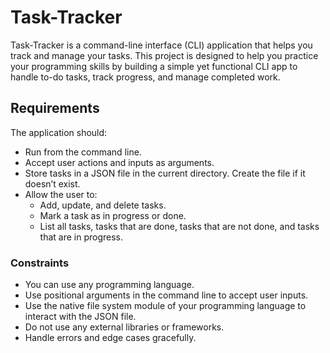 # Task-Tracker

Task-Tracker is a command-line interface (CLI) application that helps you track and manage your tasks. This project is designed to help you practice your programming skills by building a simple yet functional CLI app to handle to-do tasks, track progress, and manage completed work.

## Requirements

The application should:
- Run from the command line.
- Accept user actions and inputs as arguments.
- Store tasks in a JSON file in the current directory. Create the file if it doesn’t exist.
- Allow the user to:
  - Add, update, and delete tasks.
  - Mark a task as in progress or done.
  - List all tasks, tasks that are done, tasks that are not done, and tasks that are in progress.

### Constraints
- You can use any programming language.
- Use positional arguments in the command line to accept user inputs.
- Use the native file system module of your programming language to interact with the JSON file.
- Do not use any external libraries or frameworks.
- Handle errors and edge cases gracefully.
